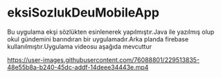 # eksiSozlukDeuMobileApp


Bu uygulama ekşi sözlükten esinlenerek yapılmıştır.Java ile yazılmış olup okul gündemini barındıran bir uygulamadır.Arka planda firebase kullanılmıştır.Uygulama videosu aşağıda mevcuttur

https://user-images.githubusercontent.com/76088801/229513835-48e55b8a-b240-45dc-addf-14deee34443e.mp4

